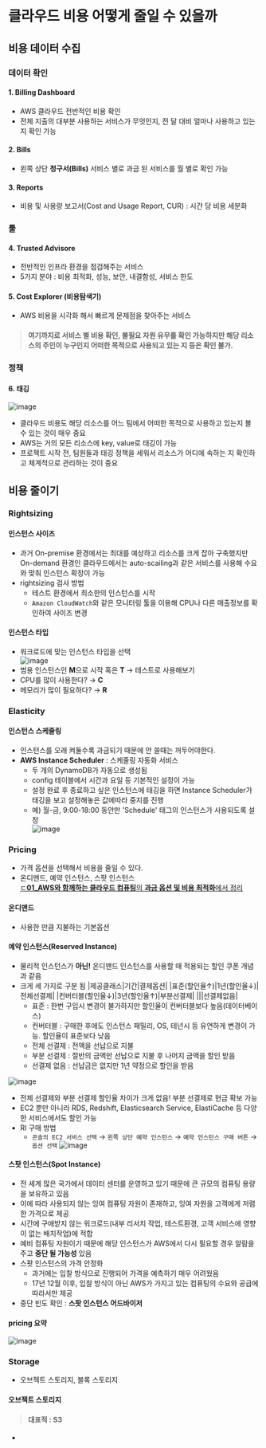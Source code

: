 # 클라우드 비용 어떻게 줄일 수 있을까
## 비용 데이터 수집
### 데이터 확인
#### 1. Billing Dashboard
- AWS 클라우드 전반적인 비용 확인
- 전체 지출의 대부분 사용하는 서비스가 무엇인지, 전 달 대비 얼마나 사용하고 있는지 확인 가능
#### 2. Bills
- 왼쪽 상단 **청구서(Bills)** 서비스 별로 과금 된 서비스를 월 별로 확인 가능
#### 3. Reports
- 비용 및 사용량 보고서(Cost and Usage Report, CUR) : 시간 당 비용 세분화

### 툴
#### 4. Trusted Advisore
- 전반적인 인프라 환경을 점검해주는 서비스
- 5가지 분야 : 비용 최적화, 성능, 보안, 내결함성, 서비스 한도

#### 5. Cost Explorer (비용탐색기)
- AWS 비용을 시각화 해서 빠르게 문제점을 찾아주는 서비스

> #### 여기까지로 서비스 별 비용 확인, 불필요 자원 유무를 확인 가능하지만 해당 리소스의 주인이 누구인지 어떠한 목적으로 사용되고 있는 지 등은 확인 불가.

### 정책
#### 6. 태깅
![image](https://user-images.githubusercontent.com/79209568/166418746-f8c666bf-5379-4265-b02c-0855c24541d1.png)
- 클라우드 비용도 해당 리소스를 어느 팀에서 어떠한 목적으로 사용하고 있는지 볼 수 있는 것이 매우 중요
- AWS는 거의 모든 리소스에 key, value로 태깅이 가능
- 프로젝트 시작 전, 팀원들과 태깅 정책을 세워서 리소스가 어디에 속하는 지 확인하고 체계적으로 관리하는 것이 중요

## 비용 줄이기
### Rightsizing
#### 인스턴스 사이즈
- 과거 On-premise 환경에서는 최대를 예상하고 리소스를 크게 잡아 구축했지만 On-demand 환경인 클라우드에서는 auto-scailing과 같은 서비스를 사용해 수요와 맞춰 인스턴스 확장이 가능
- rightsizing 검사 방법
  - 테스트 환경에서 최소한의 인스턴스를 시작
  - `Amazon CloudWatch`와 같은 모니터링 툴을 이용해 CPU나 다른 매출정보를 확인하여 사이즈 변경
#### 인스턴스 타입
- 워크로드에 맞는 인스턴스 타입을 선택  
![image](https://user-images.githubusercontent.com/79209568/166421070-c5ad4023-a60c-4c15-8c32-0396a4e0a913.png)  
- 범용 인스턴스인 **M**으로 시작 혹은 **T** → 테스트로 사용해보기
- CPU를 많이 사용한다? → **C**
- 메모리가 많이 필요하다? → **R**

### Elasticity
#### 인스턴스 스케줄링
- 인스턴스를 오래 켜둘수록 과금되기 때문에 안 쓸때는 꺼두어야한다.
- **AWS Instance Scheduler** : 스케줄링 자동화 서비스
  - 두 개의 DynamoDB가 자동으로 생성됨
  - config 테이블에서 시간과 요일 등 기본적인 설정이 가능
  - 설정 완료 후 종료하고 싶은 인스턴스에 태깅을 하면 Instance Scheduler가 태깅을 보고 설정해놓은 값에따라 중지를 진행
  - 예) 월-금, 9:00-18:00 동안만 'Schedule' 태그의 인스턴스가 사용되도록 설정  
    ![image](https://user-images.githubusercontent.com/79209568/166422357-2d14c4c4-0168-4986-acb9-6e9bc2391cab.png)  
 
### Pricing
- 가격 옵션을 선택해서 비용을 줄일 수 있다.
- 온디맨드, 예약 인스턴스, 스팟 인스턴스  
[ㄷ**01_AWS와 함께하는 클라우드 컴퓨팅**의 **과금 옵션 및 비용 최적화**에서 정리](https://github.com/Clary0122/AWS/blob/main/AWS%20Builders%20100/01_AWS%EC%99%80%20%ED%95%A8%EA%BB%98%ED%95%98%EB%8A%94%20%ED%81%B4%EB%9D%BC%EC%9A%B0%EB%93%9C%20%EC%BB%B4%ED%93%A8%ED%8C%85.md#amazon-ec2)

#### 온디맨드
- 사용한 만큼 지불하는 기본옵션
#### 예약 인스턴스(Reserved Instance)
- 물리적 인스턴스가 **아닌!** 온디맨드 인스턴스를 사용할 때 적용되는 할인 쿠폰 개념과 같음
- 크게 세 가지로 구분 됨
  |제공클래스|기간|결제옵션|
  |표준(할인율↑)|1년(할인율↓)|전체선결제|
  |컨버터블(할인율↓)|3년(할인율↑)|부분선결제|
  |||선결제없음|
    - 표준 : 한번 구입시 변경이 불가하지만 할인율이 컨버터블보다 높음(데이터베이스)
    - 컨버터블 : 구매한 후에도 인스턴스 패밀리, OS, 테넌시 등 유연하게 변경이 가능. 할인율이 표준보다 낮음
    - 전체 선결제 : 전액을 선납으로 지불
    - 부분 선결제 : 절반의 금액만 선납으로 지불 후 나머지 금액을 할인 받음
    - 선결제 없음 : 선납금은 없지만 1년 약정으로 할인을 받음  

![image](https://user-images.githubusercontent.com/79209568/166615064-9e51e432-fe44-4922-81b2-f0b7a532fc85.png)  
  - 전체 선결제와 부분 선결제 할인율 차이가 크게 없음! 부분 선결제로 현금 확보 가능
- EC2 뿐만 아니라 RDS, Redshift, Elasticsearch Service, ElastiCache 등 다양한 서비스에서도 할인 가능
- RI 구매 방법
  - `콘솔의 EC2 서비스 선택` → `왼쪽 상단 예약 인스턴스` → `예약 인스턴스 구매 버튼` → `옵션 선택`
  ![image](https://user-images.githubusercontent.com/79209568/166615234-e6f29a7e-c8ac-4a8a-8711-36198680e471.png)

#### 스팟 인스턴스(Spot Instance)
- 전 세계 많은 국가에서 데이터 센터를 운영하고 있기 때문에 큰 규모의 컴퓨팅 용량을 보유하고 있음
- 이에 따라 사용되지 않는 잉여 컴퓨팅 자원이 존재하고, 잉여 자원을 고객에게 저렴한 가격으로 제공
- 시간에 구애받지 않는 워크로드(내부 리서치 작업, 테스트환경, 고객 서비스에 영향이 없는 배치작업)에 적합
- 예비 컴퓨팅 자원이기 때문에 해당 인스턴스가 AWS에서 다시 필요할 경우 알람을 주고 **중단 될 가능성** 있음
- 스팟 인스턴스의 가격 안정화
  - 과거에는 입찰 방식으로 진행되어 가격을 예측하기 매우 어려웠음
  - 17년 12월 이후, 입찰 방식이 아닌 AWS가 가지고 있는 컴퓨팅의 수요와 공급에 따라서만 제공
- 중단 빈도 확인 : **스팟 인스턴스 어드바이저**

#### pricing 요약
![image](https://user-images.githubusercontent.com/79209568/166615768-04e8b805-fe5e-494a-afa6-5b3f849397fa.png)

### Storage
- 오브젝트 스토리지, 블록 스토리지
#### 오브젝트 스토리지
> #### 대표적 : S3
- 








